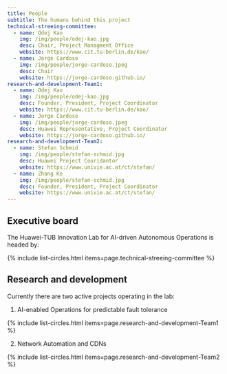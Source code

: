 ```yaml
---
title: People
subtitle: The humans behind this project
technical-streeing-committee:
  - name: Odej Kao
    img: /img/people/odej-kao.jpg
    desc: Chair, Project Managment Office
    website: https://www.cit.tu-berlin.de/kao/
  - name: Jorge Cardoso
    img: /img/people/jorge-cardoso.jpeg
    desc: Chair
    website: https://jorge-cardoso.github.io/
research-and-development-Team1:
  - name: Odej Kao
    img: /img/people/odej-kao.jpg
    desc: Founder, President, Project Coordinator
    website: https://www.cit.tu-berlin.de/kao/
  - name: Jorge Cardoso
    img: /img/people/jorge-cardoso.jpeg
    desc: Huawei Representative, Project Coordinator
    website: https://jorge-cardoso.github.io/
research-and-development-Team2:
  - name: Stefan Schmid
    img: /img/people/stefan-schmid.jpg
    desc: Huawei Project Cooridantor
    website: https://www.univie.ac.at/ct/stefan/
  - name: Zhang Ke
    img: /img/people/stefan-schmid.jpg
    desc: Founder, President, Project Coordinator
    website: https://www.univie.ac.at/ct/stefan/
---
```



## Executive board

The Huawei-TUB Innovation Lab for AI-driven Autonomous Operations is headed by:

{% include list-circles.html items=page.technical-streeing-committee %}


## Research and development

Currently there are two active projects operating in the lab:

1. AI-enabled Operations for predictable fault tolerance

{% include list-circles.html items=page.research-and-development-Team1 %}

2. Network Automation and CDNs

{% include list-circles.html items=page.research-and-development-Team2 %}

<!-- ## Members

Members are people actively involved in, and contributing to, the JointLab activities.

{% include list-circles.html items=page.members %} -->


<!-- ## Advisory board

We are extremely lucky to have the following people supporting and guiding our efforts:
{% include list-circles.html items=page.advisory-board %} -->

<!--
members:
  - name: Jasmin Bogatinovski
    img: /img/people/jasmin-bogatinovski.jpeg
    desc: PhD student
    website: https://www.cit.tu-berlin.de/kao/
  - name: Nedelkoski Sasho
    img: /img/people/sasho.jpg
    desc: PhD Student
    url: https://www.user.tu-berlin.de/sasho/
  - name: Acker Alexander
    img: /img/people/alex.jpg
    desc: PhD Student
  - name: Soeren Becker
    img: /img/people/zoki.png
    desc: PhD student
  - name: Li Wu
    img: /img/people/li.jpg
    desc: PhD student
  - name: Thorsten Wittkopp
    img: /img/people/li.jpg
    desc: PhD student -->
